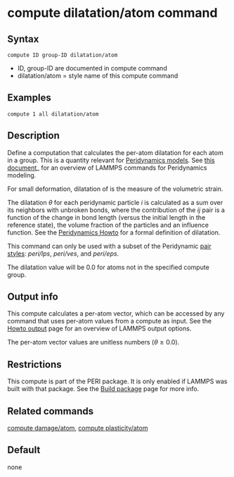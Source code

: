 # compute dilatation/atom command

## Syntax

``` LAMMPS
compute ID group-ID dilatation/atom
```

-   ID, group-ID are documented in compute command
-   dilatation/atom = style name of this compute command

## Examples

``` LAMMPS
compute 1 all dilatation/atom
```

## Description

Define a computation that calculates the per-atom dilatation for each
atom in a group. This is a quantity relevant for [Peridynamics
models](pair_peri). See [this document](PDF/PDLammps_overview.pdf)\_ for
an overview of LAMMPS commands for Peridynamics modeling.

For small deformation, dilatation of is the measure of the volumetric
strain.

The dilatation $\theta$ for each peridynamic particle $i$ is calculated
as a sum over its neighbors with unbroken bonds, where the contribution
of the $ij$ pair is a function of the change in bond length (versus the
initial length in the reference state), the volume fraction of the
particles and an influence function. See the [Peridynamics
Howto](Howto_peri) for a formal definition of dilatation.

This command can only be used with a subset of the Peridynamic [pair
styles](pair_peri): *peri/lps*, *peri/ves*, and *peri/eps*.

The dilatation value will be 0.0 for atoms not in the specified compute
group.

## Output info

This compute calculates a per-atom vector, which can be accessed by any
command that uses per-atom values from a compute as input. See the
[Howto output](Howto_output) page for an overview of LAMMPS output
options.

The per-atom vector values are unitless numbers $(\theta \ge 0.0)$.

## Restrictions

This compute is part of the PERI package. It is only enabled if LAMMPS
was built with that package. See the [Build package](Build_package) page
for more info.

## Related commands

[compute damage/atom](compute_damage_atom), [compute
plasticity/atom](compute_plasticity_atom)

## Default

none
